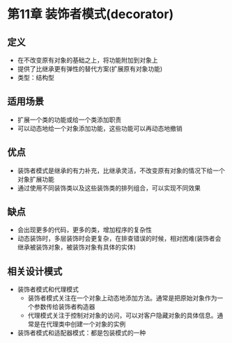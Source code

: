 # 第11章 装饰者模式(decorator)

## 定义
+ 在不改变原有对象的基础之上，将功能附加到对象上
+ 提供了比继承更有弹性的替代方案(扩展原有对象功能)
+ 类型：结构型

## 适用场景
+ 扩展一个类的功能或给一个类添加职责
+ 可以动态地给一个对象添加功能，这些功能可以再动态地撤销

## 优点
+ 装饰者模式是继承的有力补充，比继承灵活，不改变原有对象的情况下给一个对象扩展功能
+ 通过使用不同装饰类以及这些装饰类的排列组合，可以实现不同效果

## 缺点
+ 会出现更多的代码，更多的类，增加程序的复杂性
+ 动态装饰时，多层装饰时会更复杂，在排查错误的时候，相对困难(装饰者会继承被装饰对象，被装饰对象有具体的实体)

## 相关设计模式
+ 装饰者模式和代理模式
  + 装饰者模式关注在一个对象上动态地添加方法。通常是把原始对象作为一个参数传给装饰者构造器
  + 代理模式关注于控制对对象的访问，可以对客户隐藏对象的具体信息。通常是在代理类中创建一个对象的实例
+ 装饰者模式和适配器模式：都是包装模式的一种